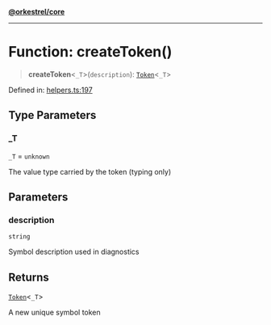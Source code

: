 [**@orkestrel/core**](../index.md)

***

# Function: createToken()

> **createToken**\<`_T`\>(`description`): [`Token`](../type-aliases/Token.md)\<`_T`\>

Defined in: [helpers.ts:197](https://github.com/orkestrel/core/blob/4aab0d299da5f30a0c75f3eda95d1b02f821688d/src/helpers.ts#L197)

## Type Parameters

### _T

`_T` = `unknown`

The value type carried by the token (typing only)

## Parameters

### description

`string`

Symbol description used in diagnostics

## Returns

[`Token`](../type-aliases/Token.md)\<`_T`\>

A new unique symbol token
